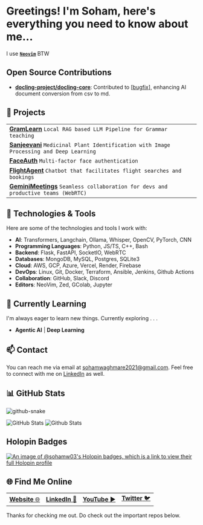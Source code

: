 
# Greetings! I'm Soham, here's everything you need to know about me...
I use [<b>`Neovim`</b>](https://github.com/sohamw03/neovim) BTW

## Open Source Contributions
- **[docling-project/docling-core](https://github.com/docling-project/docling-core)**: Contributed to [[bugfix](https://github.com/docling-project/docling-core/pull/210)], enhancing AI document conversion from csv to md.

## 📖 Projects
<table>
  <tbody>
  <tr>
    <td>
      <a href="https://github.com/sohamw03/GramLearn"><strong>GramLearn</strong></a> <code>Local RAG based LLM Pipeline for Grammar teaching</code>
    </td>
  </tr>
  <tr>
    <td>
    <a href="https://github.com/Neurexa/Sanjeevani"><strong>Sanjeevani</strong></a> <code>Medicinal Plant Identification with Image Processing and Deep Learning</code>
    </td>
  </tr>
  <tr>
    <td>
    <a href="https://github.com/sohamw03/face-detect-recog"><strong>FaceAuth</strong></a> <code>Multi-factor face authentication</code>
    </td>
  </tr>
  <tr>
    <td>
    <a href="https://github.com/sohamw03/function-calling-flights"><strong>FlightAgent</strong></a> <code>Chatbot that facilitates flight searches and bookings</code>
    </td>
  </tr>
  <tr>
    <td>
    <a href="https://github.com/sohamw03/geminimeeting"><strong>GeminiMeetings</strong></a> <code>Seamless collaboration for devs and productive teams (WebRTC)</code>
    </td>
  </tr>
  </tbody>
</table>

## 🔧 Technologies & Tools

Here are some of the technologies and tools I work with:
- **AI**: Transformers, Langchain, Ollama, Whisper, OpenCV, PyTorch, CNN
- **Programming Languages**: Python, JS/TS, C++, Bash
- **Backend**: Flask, FastAPI, SocketIO, WebRTC
- **Databases**: MongoDB, MySQL, Postgres, SQLite3
- **Cloud**: AWS, GCP, Azure, Vercel, Render, Firebase
- **DevOps**: Linux, Git, Docker, Terraform, Ansible, Jenkins, Github Actions
- **Collaboration**: GitHub, Slack, Discord
- **Editors**: NeoVim, Zed, GColab, Jupyter

## 🌱 Currently Learning

I'm always eager to learn new things. Currently exploring . . .

- **Agentic AI** | **Deep Learning**

## 📫 Contact

You can reach me via email at sohamwaghmare2021@gmail.com. Feel free to connect with me on [LinkedIn](https://www.linkedin.com/in/soham-waghmare) as well.


## 📊 GitHub Stats
<picture>
  <source media="(prefers-color-scheme: dark)" srcset="/../output/github-contribution-grid-snake-dark.svg" />
  <source media="(prefers-color-scheme: light)" srcset="/../output/github-contribution-grid-snake.svg" />
  <img alt="github-snake" src="/../output/github-contribution-grid-snake.svg"/>
</picture>

![GitHub Stats](https://github-readme-stats.vercel.app/api?username=sohamw03&theme=dark&show_icons=true&hide_border=true&count_private=true&card_width=1000)
![Github Stats](https://github-readme-stats.vercel.app/api/top-langs/?username=sohamw03&theme=dark&show_icons=true&hide_border=true&card_width=1000)

## Holopin Badges
[![An image of @sohamw03's Holopin badges, which is a link to view their full Holopin profile](https://holopin.me/sohamw03)](https://holopin.io/@sohamw03)

## 🌐 Find Me Online
<table>
  <tbody>
    <tr>
      <td>
        <a href="https://sohamw03.github.io/"><b>Website</b> 🌐</a>
      </td>
      <td>
        <a href="https://www.linkedin.com/in/soham-waghmare/"><b>LinkedIn</b> 💼</a>
      </td>
      <td>
        <a href="https://youtube.com/@sohamwaghmare?si=97Xf61kJmUlueU06"><b>YouTube</b> ▶️</a>
      </td>
      <td>
        <a href="https://twitter.com/_SohamWaghmare_"><b>Twitter</b> 🐦</a>
      </td>
    </tr>
  </tbody>
</table>

Thanks for checking me out. Do check out the important repos below.
